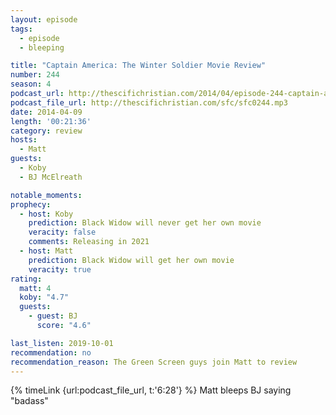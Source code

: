 ```yaml
---
layout: episode
tags:
  - episode
  - bleeping

title: "Captain America: The Winter Soldier Movie Review"
number: 244
season: 4
podcast_url: http://thescifichristian.com/2014/04/episode-244-captain-america-the-winter-soldier-movie-review/
podcast_file_url: http://thescifichristian.com/sfc/sfc0244.mp3
date: 2014-04-09
length: '00:21:36'
category: review
hosts:
  - Matt
guests:
  - Koby
  - BJ McElreath

notable_moments: 
prophecy:
  - host: Koby
    prediction: Black Widow will never get her own movie
    veracity: false
    comments: Releasing in 2021
  - host: Matt
    prediction: Black Widow will get her own movie
    veracity: true
rating:
  matt: 4
  koby: "4.7"
  guests:
    - guest: BJ
      score: "4.6"

last_listen: 2019-10-01
recommendation: no
recommendation_reason: The Green Screen guys join Matt to review 
---
```


{% timeLink {url:podcast_file_url, t:'6:28'} %} Matt bleeps BJ saying "badass"